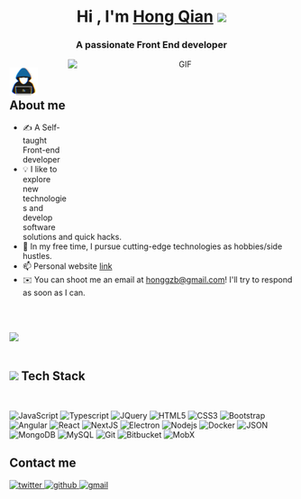 
<h1 align="center"><b>Hi , I'm <a href="https://100rabhcsmc.github.io/Me.io/" target="blank">Hong Qian</a> </b><img src="https://media.giphy.com/media/hvRJCLFzcasrR4ia7z/giphy.gif" width="35"></h1>
<h3 align="center">A passionate Front End developer</h3>


<a target="_blank" align="center">
  <img align="right" top="500" height="300" width="400" alt="GIF" src="https://media.giphy.com/media/SWoSkN6DxTszqIKEqv/giphy.gif">
</a>


## <picture><img src = "https://github.com/0xAbdulKhalid/0xAbdulKhalid/raw/main/assets/mdImages/about_me.gif" width = 50px></picture> **About me**

- ✍️ A Self-taught Front-end developer
- 💡 I like to explore new technologies and develop software solutions and quick hacks.
- 🌱 In my free time, I pursue cutting-edge technologies as hobbies/side hustles.
- 📫 Personal website [link](https://my-portofolio-visualization.vercel.app/)
- ✉️ You can shoot me an email at honggzb@gmail.com! I'll try to respond as soon as I can.

<br><br>

<img src="https://user-images.githubusercontent.com/73097560/115834477-dbab4500-a447-11eb-908a-139a6edaec5c.gif"><br><br>

## <img src="https://media2.giphy.com/media/QssGEmpkyEOhBCb7e1/giphy.gif?cid=ecf05e47a0n3gi1bfqntqmob8g9aid1oyj2wr3ds3mg700bl&rid=giphy.gif" width ="25"><b> Tech Stack</b>
<br>

![JavaScript](https://img.shields.io/badge/-JavaScript-black?style=flat&logo=javascript)
![Typescript](https://img.shields.io/badge/-TypeScript-white?style=flat&logo=typescrip)
![JQuery](https://img.shields.io/badge/-JQuery-blue?style=flat&logo=jquery)
![HTML5](https://img.shields.io/badge/-HTML5-E34F26?style=flat&logo=html5&logoColor=white)
![CSS3](https://img.shields.io/badge/-CSS3-1572B6?style=flat&logo=css3)
![Bootstrap](https://img.shields.io/badge/-Bootstrap-563D7C?style=flat&logo=bootstrap)
![Angular](https://img.shields.io/badge/-Angular-red?style=flat&logo=angular)
![React](https://img.shields.io/badge/-React-black?style=flat&logo=react)
![NextJS](https://img.shields.io/badge/-NextJS-black?style=flat&logo=nextj)
![Electron](https://img.shields.io/badge/-Electron-gray?style=flat&logo=electron)
![Nodejs](https://img.shields.io/badge/-Nodejs-green?style=flat&logo=Node.js)
![Docker](https://img.shields.io/badge/-Docker-black?style=flat&logo=docker)
![JSON](https://img.shields.io/badge/-json-02569B?style=flat&logo=json)
![MongoDB](https://img.shields.io/badge/-MongoDB-FCA121?style=flat&logo=mongodb)
![MySQL](https://img.shields.io/badge/-MySQL-black?style=flat&logo=mysql)
![Git](https://img.shields.io/badge/-Git-black?style=flat&logo=git)
![Bitbucket](https://img.shields.io/badge/-Bitbucket-blue?style=flat&logo=bitbucke)
![MobX](https://img.shields.io/badge/-MobX-gray?style=flat&logo=mobx)


## Contact me

<a href="https://twitter.com/OSSInsight" target="_blank">
<img src=https://img.shields.io/badge/twitter-%2300acee.svg?color=1DA1F2&style=for-the-badge&logo=twitter&logoColor=white alt=twitter style="margin-bottom: 5px;" />

<a href="https://github.com/pingcap/ossinsight/discussions" target="_blank">
<img src=https://img.shields.io/badge/github-%2300acee.svg?color=181717&style=for-the-badge&logo=github&logoColor=white alt=github style="margin-bottom: 5px;" />

<a href="mailto:ossinsight@pingcap.com" target="_blank">
<img src=https://img.shields.io/badge/gmail-%2300acee.svg?color=EA4335&style=for-the-badge&logo=gmail&logoColor=white alt=gmail style="margin-bottom: 5px;" />
